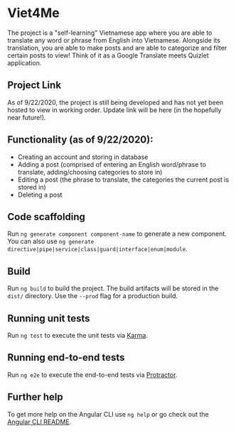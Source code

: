 # Viet4Me

The project is a "self-learning" Vietnamese app where you are able to translate any word or phrase from English into Vietnamese. Alongside its translation, you are able to make posts and are able to categorize and filter certain posts to view! Think of it as a Google Translate meets Quizlet application.

## Project Link

As of 9/22/2020, the project is still being developed and has not yet been hosted to view in working order. Update link will be here (in the hopefully near future!).

## Functionality (as of 9/22/2020):

* Creating an account and storing in database
* Adding a post (comprised of entering an English word/phrase to translate, adding/choosing categories to store in)
* Editing a post (the phrase to translate, the categories the current post is stored in)
* Deleting a post

## Code scaffolding

Run `ng generate component component-name` to generate a new component. You can also use `ng generate directive|pipe|service|class|guard|interface|enum|module`.

## Build

Run `ng build` to build the project. The build artifacts will be stored in the `dist/` directory. Use the `--prod` flag for a production build.

## Running unit tests

Run `ng test` to execute the unit tests via [Karma](https://karma-runner.github.io).

## Running end-to-end tests

Run `ng e2e` to execute the end-to-end tests via [Protractor](http://www.protractortest.org/).

## Further help

To get more help on the Angular CLI use `ng help` or go check out the [Angular CLI README](https://github.com/angular/angular-cli/blob/master/README.md).
